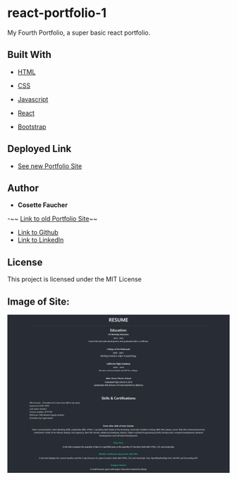 # react-portfolio-1
My Fourth Portfolio, a super basic react portfolio.

## Built With

* [HTML](https://developer.mozilla.org/en-US/docs/Web/HTML)
* [CSS](https://developer.mozilla.org/en-US/docs/Web/CSS)
* [Javascript](https://developer.mozilla.org/en-US/docs/Web/JavaScript)

* [React](https://fontawesome.com/)
* [Bootstrap](https://getbootstrap.com/)


## Deployed Link

* [See new Portfolio Site](https://divinemayura.github.io/react-portfolio-1/)


## Author

* **Cosette Faucher** 

-~~ [Link to old Portfolio Site](https://quiet-lake-79543.herokuapp.com/)~~
- [Link to Github](https://github.com/DivineMayura)
- [Link to LinkedIn](www.linkedin.com/in/mayfaucher)

## License

This project is licensed under the MIT License 

## Image of Site:

![Image Of Site](./screen.png)

